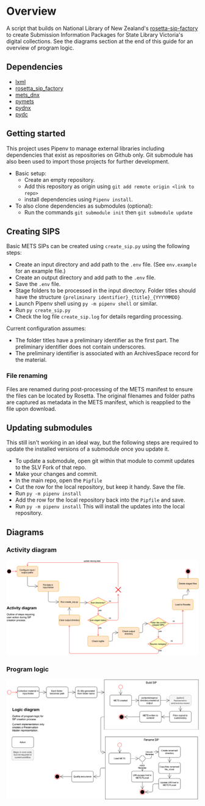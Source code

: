 # Overview

A script that builds on National Library of New Zealand's [rosetta-sip-factory](https://github.com/NLNZDigitalPreservation/rosetta_sip_factory) to create Submission Information Packages for State Library Victoria's digital collections. See the diagrams section at the end of this guide for an overview of program logic.

## Dependencies

- [lxml](https://lxml.de/)
- [rosetta_sip_factory](https://github.com/StateLibraryVictoria/rosetta_sip_factory)
- [mets_dnx](https://github.com/StateLibraryVictoria/mets_dnx)
- [pymets](https://github.com/StateLibraryVictoria/pymets)
- [pydnx](https://github.com/StateLibraryVictoria/pydnx)
- [pydc](https://github.com/StateLibraryVictoria/pydc)


## Getting started

This project uses Pipenv to manage external libraries including dependencies that exist as repositories on Github only. Git submodule has also been used to import those projects for further development.

- Basic setup: 
    - Create an empty repository.
    - Add this repository as origin using `git add remote origin <link to repo>`
    - install dependencies using `Pipenv install`.
- To also clone dependencies as submodules (optional): 
    - Run the commands `git submodule init` then `git submodule update`

## Creating SIPS

Basic METS SIPs can be created using `create_sip.py` using the following steps:

- Create an input directory and add path to the `.env` file. (See `env.example` for an example file.)
- Create an output directory and add path to the `.env` file.
- Save the `.env` file.
- Stage folders to be processed in the input directory. Folder titles should have the structure `{preliminary identifier}_{title}_{YYYYMMDD}`
- Launch Pipenv shell using `py -m pipenv shell` or similar.
- Run `py create_sip.py`
- Check the log file `create_sip.log` for details regarding processing.

Current configuration assumes:
- The folder titles have a preliminary identifier as the first part. The preliminary identifier does not contain underscores.
- The preliminary identifier is associated with an ArchivesSpace record for the material.

### File renaming

Files are renamed during post-processing of the METS manifest to ensure the files can be located by Rosetta. The original filenames and folder paths are captured as metadata in the METS manifest, which is reapplied to the file upon download.

## Updating submodules

This still isn't working in an ideal way, but the following steps are required to update the installed versions of a submodule once you update it.
- To update a submodule, open git within that module to commit updates to the SLV Fork of that repo. 
- Make your changes and commit.
- In the main repo, open the `Pipfile`
- Cut the row for the local repository, but keep it handy. Save the file.
- Run   `py -m pipenv install`
- Add the row for the local repository back into the `Pipfile` and save.
- Run `py -m pipenv install`
This will install the updates into the local repository.

## Diagrams

### Activity diagram

![activity diagram](docs/sip_file_renamer-Activity_diagram.drawio.svg)

### Program logic

![program logic diagram](docs/sip_file_renamer-Logic_diagram.drawio.svg)

